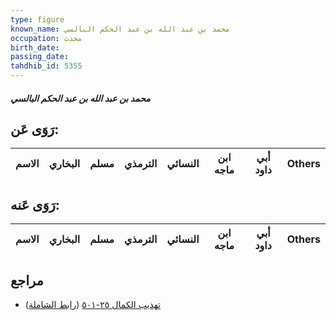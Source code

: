 ```yaml
---
type: figure
known_name: محمد بن عبد الله بن عبد الحكم البالسي
occupation: محدث
birth_date:
passing_date:
tahdhib_id: 5355
---
```

##### محمد بن عبد الله بن عبد الحكم البالسي

## رَوَى عَن:
| الاسم | البخاري | مسلم | الترمذي | النسائي | ابن ماجه | أبي داود | Others |
| ----- | ------- | ---- | ------- | ------- | -------- | -------- | ------ |
## رَوَى عَنه:
| الاسم | البخاري | مسلم | الترمذي | النسائي | ابن ماجه | أبي داود | Others |
| ----- | ------- | ---- | ------- | ------- | -------- | -------- | ------ |
## مراجع
- [تهذيب الكمال ٢٥-٥٠١](obsidian://open?vault=Tahdhib-al-Kamal&file=Figures/٥٣٥٥-محمد%20بن%20عبد%20الله%20بن%20عبد%20الحكم%20البالسي) ([رابط الشاملة](https://shamela.ws/book/3722/13594))